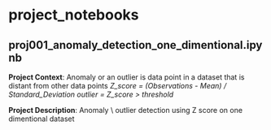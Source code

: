 # project_notebooks

## proj001_anomaly_detection_one_dimentional.ipynb

<b>Project Context</b>: Anomaly or an outlier is data point in a dataset that is distant from other data points
*Z_score = (Observations - Mean) / Standard_Deviation
outlier = Z_score > threshold*

<b>Project Description</b>: Anomaly \ outlier detection using Z score on one dimentional dataset
